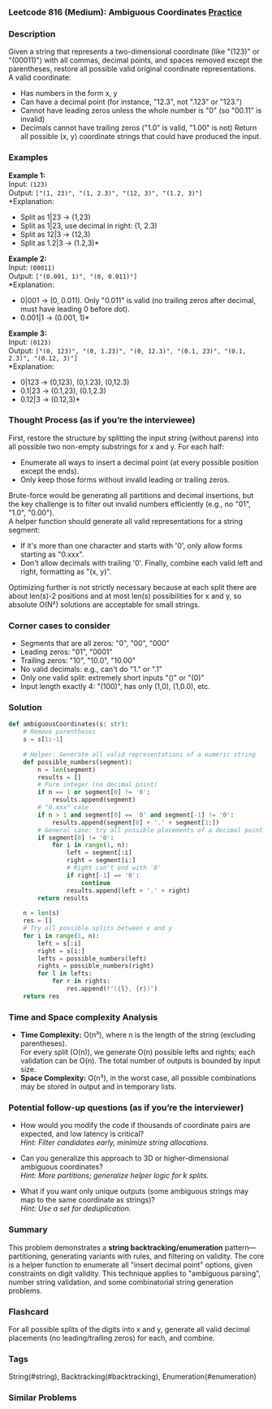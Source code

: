 ### Leetcode 816 (Medium): Ambiguous Coordinates [Practice](https://leetcode.com/problems/ambiguous-coordinates)

### Description  
Given a string that represents a two-dimensional coordinate (like "(123)" or "(00011)") with all commas, decimal points, and spaces removed except the parentheses, restore all possible valid original coordinate representations.  
A valid coordinate:
- Has numbers in the form x, y
- Can have a decimal point (for instance, "12.3", not ".123" or "123.")
- Cannot have leading zeros unless the whole number is "0" (so "00.11" is invalid)
- Decimals cannot have trailing zeros ("1.0" is valid, "1.00" is not)
Return all possible (x, y) coordinate strings that could have produced the input.

### Examples  

**Example 1:**  
Input: `(123)`  
Output: `["(1, 23)", "(1, 2.3)", "(12, 3)", "(1.2, 3)"]`  
*Explanation:  
- Split as 1|23 → (1,23)  
- Split as 1|23, use decimal in right: (1, 2.3)  
- Split as 12|3 → (12,3)  
- Split as 1.2|3 → (1.2,3)*

**Example 2:**  
Input: `(00011)`  
Output: `["(0.001, 1)", "(0, 0.011)"]`  
*Explanation:  
- 0|001 → (0, 0.011). Only "0.011" is valid (no trailing zeros after decimal, must have leading 0 before dot).
- 0.001|1 → (0.001, 1)*

**Example 3:**  
Input: `(0123)`  
Output: `["(0, 123)", "(0, 1.23)", "(0, 12.3)", "(0.1, 23)", "(0.1, 2.3)", "(0.12, 3)"]`  
*Explanation:  
- 0|123 → (0,123), (0,1.23), (0,12.3)
- 0.1|23 → (0.1,23), (0.1,2.3)
- 0.12|3 → (0.12,3)*

### Thought Process (as if you’re the interviewee)  
First, restore the structure by splitting the input string (without parens) into all possible two non-empty substrings for x and y. For each half:
- Enumerate all ways to insert a decimal point (at every possible position except the ends).
- Only keep those forms without invalid leading or trailing zeros.

Brute-force would be generating all partitions and decimal insertions, but the key challenge is to filter out invalid numbers efficiently (e.g., no "01", "1.0", "0.00").  
A helper function should generate all valid representations for a string segment:
- If it's more than one character and starts with '0', only allow forms starting as "0.xxx".
- Don't allow decimals with trailing '0'.
Finally, combine each valid left and right, formatting as "(x, y)".

Optimizing further is not strictly necessary because at each split there are about len(s)-2 positions and at most len(s) possibilities for x and y, so absolute O(N²) solutions are acceptable for small strings.

### Corner cases to consider  
- Segments that are all zeros: "0", "00", "000"
- Leading zeros: "01", "0001"
- Trailing zeros: "10", "10.0", "10.00"
- No valid decimals: e.g., can't do "1." or ".1"
- Only one valid split: extremely short inputs "()" or "(0)"
- Input length exactly 4: "(100)", has only (1,0), (1,0.0), etc.

### Solution

```python
def ambiguousCoordinates(s: str):
    # Remove parentheses
    s = s[1:-1]
    
    # Helper: Generate all valid representations of a numeric string
    def possible_numbers(segment):
        n = len(segment)
        results = []
        # Pure integer (no decimal point)
        if n == 1 or segment[0] != '0':
            results.append(segment)
        # "0.xxx" case
        if n > 1 and segment[0] == '0' and segment[-1] != '0':
            results.append(segment[0] + '.' + segment[1:])
        # General case: try all possible placements of a decimal point
        if segment[0] != '0':
            for i in range(1, n):
                left = segment[:i]
                right = segment[i:]
                # Right can't end with '0'
                if right[-1] == '0':
                    continue
                results.append(left + '.' + right)
        return results
    
    n = len(s)
    res = []
    # Try all possible splits between x and y
    for i in range(1, n):
        left = s[:i]
        right = s[i:]
        lefts = possible_numbers(left)
        rights = possible_numbers(right)
        for l in lefts:
            for r in rights:
                res.append(f"({l}, {r})")
    return res
```

### Time and Space complexity Analysis  

- **Time Complexity:** O(n³), where n is the length of the string (excluding parentheses).  
  For every split (O(n)), we generate O(n) possible lefts and rights; each validation can be O(n). The total number of outputs is bounded by input size.
- **Space Complexity:** O(n³), in the worst case, all possible combinations may be stored in output and in temporary lists.

### Potential follow-up questions (as if you’re the interviewer)  

- How would you modify the code if thousands of coordinate pairs are expected, and low latency is critical?  
  *Hint: Filter candidates early, minimize string allocations.*

- Can you generalize this approach to 3D or higher-dimensional ambiguous coordinates?  
  *Hint: More partitions; generalize helper logic for k splits.*

- What if you want only unique outputs (some ambiguous strings may map to the same coordinate as strings)?  
  *Hint: Use a set for deduplication.*

### Summary
This problem demonstrates a **string backtracking/enumeration** pattern—partitioning, generating variants with rules, and filtering on validity. The core is a helper function to enumerate all "insert decimal point" options, given constraints on digit validity. This technique applies to "ambiguous parsing", number string validation, and some combinatorial string generation problems.


### Flashcard
For all possible splits of the digits into x and y, generate all valid decimal placements (no leading/trailing zeros) for each, and combine.

### Tags
String(#string), Backtracking(#backtracking), Enumeration(#enumeration)

### Similar Problems
